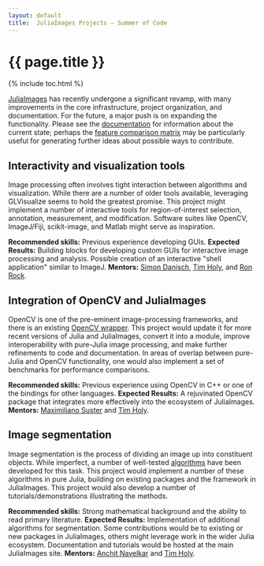 ```yaml
---
layout: default
title:  JuliaImages Projects – Summer of Code
---
```


# {{ page.title }}

{% include toc.html %}

[JuliaImages](https://github.com/JuliaImages) has recently undergone a significant revamp, with many improvements in the core infrastructure, project organization, and documentation. For the future, a major push is on expanding the functionality. Please see the [documentation](http://juliaimages.github.io/latest/) for information about the current state; perhaps the [feature comparison matrix](http://juliaimages.github.io/latest/api_comparison.html) may be particularly useful for generating further ideas about possible ways to contribute.

## Interactivity and visualization tools

Image processing often involves tight interaction between algorithms and visualization. While there are a number of older tools available, leveraging GLVisualize seems to hold the greatest promise. This project might implement a number of interactive tools for region-of-interest selection, annotation, measurement, and modification.  Software suites like OpenCV, ImageJ/Fiji, scikit-image, and Matlab might serve as inspiration.

**Recommended skills:** Previous experience developing GUIs.
**Expected Results:** Building blocks for developing custom GUIs for interactive image processing and analysis.  Possible creation of an interactive "shell application" similar to ImageJ.
**Mentors:** [Simon Danisch](https://github.com/SimonDanisch), [Tim Holy](https://github.com/timholy/), and [Ron Rock](https://github.com/rsrock).

## Integration of OpenCV and JuliaImages

OpenCV is one of the pre-eminent image-processing frameworks, and there is an existing [OpenCV wrapper](https://github.com/maxruby/OpenCV.jl). This project would update it for more recent versions of Julia and JuliaImages, convert it into a module, improve interoperability with pure-Julia image processing, and make further refinements to code and documentation. In areas of overlap between pure-Julia and OpenCV functionality, one would also implement a set of benchmarks for performance comparisons.

**Recommended skills:** Previous experience using OpenCV in C++ or one of the bindings for other languages.
**Expected Results:** A rejuvinated OpenCV package that integrates more effectively into the ecosystem of JuliaImages.
**Mentors:** [Maximiliano Suster](https://github.com/maxruby) and [Tim Holy](https://github.com/timholy/).

## Image segmentation

Image segmentation is the process of dividing an image up into constituent objects. While imperfect, a number of well-tested [algorithms](https://en.wikipedia.org/wiki/Image_segmentation) have been developed for this task. This project would implement a number of these algorithms in pure Julia, building on existing packages and the framework in JuliaImages. This project would also develop a number of tutorials/demonstrations illustrating the methods.

**Recommended skills:** Strong mathematical background and the ability to read primary literature.
**Expected Results:** Implementation of additional algorithms for segmentation. Some contributions would be to existing or new packages in JuliaImages, others might leverage work in the wider Julia ecosystem. Documentation and tutorials would be hosted at the main JuliaImages site.
**Mentors:** [Anchit Navelkar](https://github.com/mronian) and [Tim Holy](https://github.com/timholy/).
